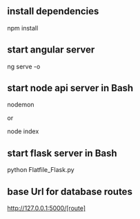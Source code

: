 ## install dependencies
npm install

## start angular server

ng serve -o

## start node api server in Bash
nodemon

or

node index

## start flask server in Bash

python Flatfile_Flask.py

## base Url for database routes

http://127.0.0.1:5000/[route]